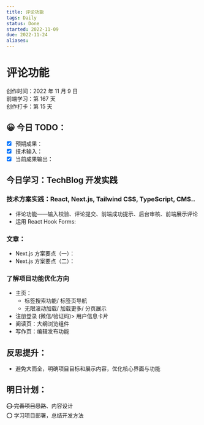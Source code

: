 ```yaml
---
title: 评论功能
tags: Daily
status: Done
started: 2022-11-09
due: 2022-11-24
aliases: 
---
```

# 评论功能
创作时间：2022 年 11 月 9 日  
前端学习：第 167 天  
创作打卡：第 15 天
## 😀 今日 TODO：
- [x] 预期成果：
- [x] 技术输入：
- [x] 当前成果输出：
## 今日学习：TechBlog 开发实践
### 技术方案实践：React, Next.js, Tailwind CSS, TypeScript, CMS..
- 评论功能——输入校验、评论提交、前端成功提示、后台审核、前端展示评论
- 运用 React Hook Forms:
### 文章：
- Next.js 方案要点（一）：
- Next.js 方案要点（二）：
### 了解项目功能优化方向
- 主页：
  - 标签搜索功能/ 标签页导航
  - 无限滚动加载/ 加载更多/ 分页展示
- 注册登录 (微信/验证码)> 用户信息卡片
- 阅读页：大纲浏览组件
- 写作页：编辑发布功能
## 反思提升：
- 避免大而全，明确项目目标和展示内容，优化核心界面与功能
## 明日计划：
~~⭕ 完善项目思路~~、内容设计  
⭕ 学习项目部署，总结开发方法
